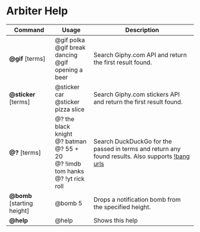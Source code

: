 # Arbiter Help

| Command      	| Usage                                             	| Description                                             	|
|--------------	|---------------------------------------------------	|---------------------------------------------------------	|
| **@gif** [terms] 	| @gif polka <br> @gif break dancing <br> @gif opening a beer 	| Search Giphy.com API and return the first result found. 	|
| **@sticker** [terms] | @sticker car <br> @sticker pizza slice | Search Giphy.com stickers API and return the first result found. |
| **@?** [terms] | @? the black knight <br> @? batman <br> @? 55 + 20 <br>@? !imdb tom hanks <br> @? !yt rick roll | Search DuckDuckGo for the passed in terms and return any found results.  Also supports [!bang urls](https://duckduckgo.com/bang.html) | 
| **@bomb** [starting height] | @bomb 5 | Drops a notification bomb from the specified height.|
| **@help** | @help | Shows this help|